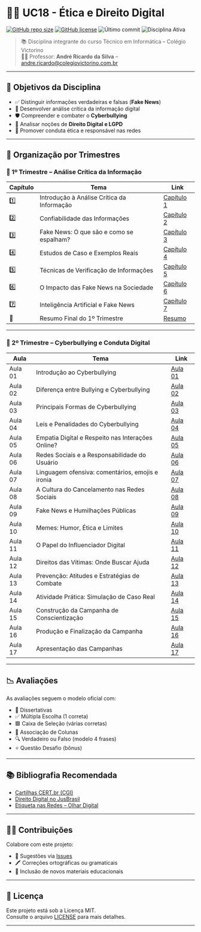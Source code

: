 # 👩‍⚖️ UC18 - Ética e Direito Digital

[![GitHub repo size](https://img.shields.io/github/repo-size/prof-andrericardo/uc18-etica_direito_digital?color=blue&style=flat-square)](https://github.com/prof-andrericardo/uc18-etica_direito_digital)
[![GitHub license](https://img.shields.io/github/license/prof-andrericardo/uc18-etica_direito_digital?color=green&style=flat-square)](LICENSE)
![Último commit](https://img.shields.io/github/last-commit/prof-andrericardo/uc18-etica_direito_digital?style=flat-square)
![Disciplina Ativa](https://img.shields.io/badge/status-1%C2%BA%20e%202%C2%BA%20trimestre%20concluídos-blueviolet?style=flat-square)

> 📚 Disciplina integrante do curso Técnico em Informática – Colégio Victorino  
> 👨‍🏫 Professor: **André Ricardo da Silva** – [andre.ricardo@colegiovictorino.com.br](mailto:andre.ricardo@colegiovictorino.com.br)

---

## 🌟 Objetivos da Disciplina

- ✅ Distinguir informações verdadeiras e falsas (**Fake News**)
- 🧠 Desenvolver análise crítica da informação digital
- 🛡️ Compreender e combater o **Cyberbullying**
- 📜 Analisar noções de **Direito Digital e LGPD**
- 🤝 Promover conduta ética e responsável nas redes

---

## 📂 Organização por Trimestres

### 📘 1º Trimestre – Análise Crítica da Informação

| Capítulo | Tema                                       | Link                                                                                     |
| -------- | ------------------------------------------ | ---------------------------------------------------------------------------------------- |
| 1️⃣       | Introdução à Análise Crítica da Informação | [Capítulo 1](<./1ºtrimestre/Capítulo 1 - Introdução à Análise Crítica da Informação.md>) |
| 2️⃣       | Confiabilidade das Informações             | [Capítulo 2](<./1ºtrimestre/Capítulo 2 - Confiabilidade das Informações.md>)             |
| 3️⃣       | Fake News: O que são e como se espalham?   | [Capítulo 3](<./1ºtrimestre/Capítulo 3 - Fake News: O que são e como se espalham?.md>)   |
| 4️⃣       | Estudos de Caso e Exemplos Reais           | [Capítulo 4](<./1ºtrimestre/Capítulo 4 - Estudos de Caso e Exemplos Reais.md>)           |
| 5️⃣       | Técnicas de Verificação de Informações     | [Capítulo 5](<./1ºtrimestre/Capítulo 5 - Técnicas de Verificação de Informações.md>)     |
| 6️⃣       | O Impacto das Fake News na Sociedade       | [Capítulo 6](<./1ºtrimestre/Capítulo 6 - O Impacto das Fake News na Sociedade.md>)       |
| 7️⃣       | Inteligência Artificial e Fake News        | [Capítulo 7](<./1ºtrimestre/Capítulo 7 - Inteligência Artificial e Fake News.md>)        |
| 📄       | Resumo Final do 1º Trimestre               | [Resumo](<./1ºtrimestre/Resumo Final do 1º Trimestre.md>)                                |

---

### 💬 2º Trimestre – Cyberbullying e Conduta Digital

| Aula    | Tema                                              | Link                                                                                                       |
| ------- | ------------------------------------------------- | ---------------------------------------------------------------------------------------------------------- |
| Aula 01 | Introdução ao Cyberbullying                       | [Aula 01](<2ºtrimestre/Aula 01 – Introdução ao Cyberbullying.md>)                                          |
| Aula 02 | Diferença entre Bullying e Cyberbullying          | [Aula 02](<2ºtrimestre/Aula 02 – Diferença entre Bullying e Cyberbullying.md>)                             |
| Aula 03 | Principais Formas de Cyberbullying                | [Aula 03](<2ºtrimestre/Aula 03 – Principais Formas de Cyberbullying.md>)                                   |
| Aula 04 | Leis e Penalidades do Cyberbullying               | [Aula 04](<2ºtrimestre/Aula 04 – Leis e Penalidades do Cyberbullying.md>)                                  |
| Aula 05 | Empatia Digital e Respeito nas Interações Online? | [Aula 05](<2ºtrimestre/Aula 05 – Empatia Digital e Respeito nas Interações Online.md>)                     |
| Aula 06 | Redes Sociais e a Responsabilidade do Usuário     | [Aula 06](<2ºtrimestre/Aula 06 – Redes Sociais e a Responsabilidade do Usuário.md>)                        |
| Aula 07 | Linguagem ofensiva: comentários, emojis e ironia  | [Aula 07](<2ºtrimestre/Aula 07 – Linguagem ofensiva: comentários, emojis e ironia no ambiente digital.md>) |
| Aula 08 | A Cultura do Cancelamento nas Redes Sociais       | [Aula 08](<2ºtrimestre/Aula 08 – A Cultura do Cancelamento nas Redes Sociais.md>)                          |
| Aula 09 | Fake News e Humilhações Públicas                  | [Aula 09](<2ºtrimestre/Aula 09 – Fake News e Humilhações Públicas.md>)                                     |
| Aula 10 | Memes: Humor, Ética e Limites                     | [Aula 10](<2ºtrimestre/Aula 10 – Memes: Humor, Ética e Limites.md>)                                        |
| Aula 11 | O Papel do Influenciador Digital                  | [Aula 11](<2ºtrimestre/Aula 11 – O Papel do Influenciador Digital.md>)                                     |
| Aula 12 | Direitos das Vítimas: Onde Buscar Ajuda           | [Aula 12](<2ºtrimestre/Aula 12 – Direitos das Vítimas: Onde Buscar Ajuda.md>)                              |
| Aula 13 | Prevenção: Atitudes e Estratégias de Combate      | [Aula 13](<2ºtrimestre/Aula 13 – Prevenção: Atitudes e Estratégias de Combate ao Cyberbullying.md>)        |
| Aula 14 | Atividade Prática: Simulação de Caso Real         | [Aula 14](<2ºtrimestre/Aula 14 – Atividade Prática: Simulação de Caso Real.md>)                            |
| Aula 15 | Construção da Campanha de Conscientização         | [Aula 15](<2ºtrimestre/Aula 15 – Construção da Campanha de Conscientização Digital.md>)                    |
| Aula 16 | Produção e Finalização da Campanha                | [Aula 16](<2ºtrimestre/Aula 16 – Produção e Finalização da Campanha de Conscientização Digital.md>)        |
| Aula 17 | Apresentação das Campanhas                        | [Aula 17](<2ºtrimestre/Aula 17 – Apresentação das Campanhas e Avaliação Coletiva.md>)                      |

---

## 📉 Avaliações

As avaliações seguem o modelo oficial com:

- 🧠 Dissertativas
- ✅ Múltipla Escolha (1 correta)
- 🟩 Caixa de Seleção (várias corretas)
- 🔄 Associação de Colunas
- 🔍 Verdadeiro ou Falso (modelo 4 frases)
- ⭐ Questão Desafio (bônus)

---

## 📚 Bibliografia Recomendada

- [Cartilhas CERT.br (CGI)](https://cartilha.cert.br/)
- [Direito Digital no JusBrasil](https://diogoprestes.jusbrasil.com.br/artigos/252818928/o-que-e-direito-digital)
- [Etiqueta nas Redes – Olhar Digital](https://olhardigital.com.br/noticia/etiqueta-nas-redes-sociais-o-que-devemos-e-nao-devemos-fazer-no-convivio-virtual/22569)

---

## 🧑‍💼 Contribuições

Colabore com este projeto:

- 💬 Sugestões via [Issues](https://github.com/prof-andrericardo/uc18-etica_direito_digital/issues)
- 🖍️ Correções ortográficas ou gramaticais
- 📂 Inclusão de novos materiais educacionais

---

## 📝 Licença

Este projeto está sob a Licença MIT.  
Consulte o arquivo [LICENSE](./LICENSE) para mais detalhes.

---
